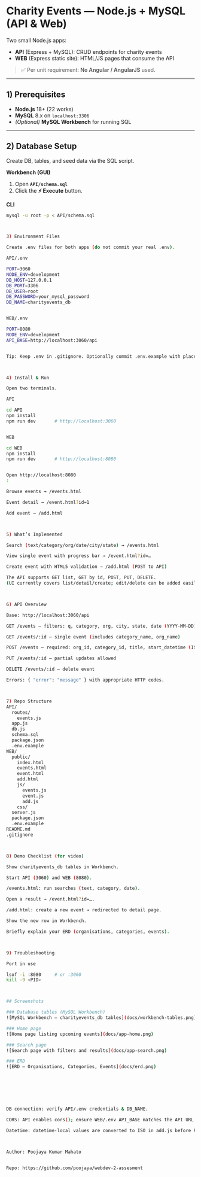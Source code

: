 # Charity Events — Node.js + MySQL (API & Web)

Two small Node.js apps:

- **API** (Express + MySQL): CRUD endpoints for charity events  
- **WEB** (Express static site): HTML/JS pages that consume the API

> ✅ Per unit requirement: **No Angular / AngularJS** used.

---

## 1) Prerequisites

- **Node.js** 18+ (22 works)
- **MySQL** 8.x on `localhost:3306`
- *(Optional)* **MySQL Workbench** for running SQL

---

## 2) Database Setup

Create DB, tables, and seed data via the SQL script.

**Workbench (GUI)**
1. Open **`API/schema.sql`**
2. Click the **⚡ Execute** button.

**CLI**
```bash
mysql -u root -p < API/schema.sql



3) Environment Files

Create .env files for both apps (do not commit your real .env).

API/.env

PORT=3060
NODE_ENV=development
DB_HOST=127.0.0.1
DB_PORT=3306
DB_USER=root
DB_PASSWORD=your_mysql_password
DB_NAME=charityevents_db


WEB/.env

PORT=8080
NODE_ENV=development
API_BASE=http://localhost:3060/api


Tip: Keep .env in .gitignore. Optionally commit .env.example with placeholders.



4) Install & Run

Open two terminals.

API

cd API
npm install
npm run dev       # http://localhost:3060


WEB

cd WEB
npm install
npm run dev       # http://localhost:8080


Open http://localhost:8080
:

Browse events → /events.html

Event detail → /event.html?id=1

Add event → /add.html



5) What’s Implemented

Search (text/category/org/date/city/state) → /events.html

View single event with progress bar → /event.html?id=…

Create event with HTML5 validation → /add.html (POST to API)

The API supports GET list, GET by id, POST, PUT, DELETE.
(UI currently covers list/detail/create; edit/delete can be added easily.)



6) API Overview

Base: http://localhost:3060/api

GET /events — filters: q, category, org, city, state, date (YYYY-MM-DD), after (ISO)

GET /events/:id — single event (includes category_name, org_name)

POST /events — required: org_id, category_id, title, start_datetime (ISO)

PUT /events/:id — partial updates allowed

DELETE /events/:id — delete event

Errors: { "error": "message" } with appropriate HTTP codes.



7) Repo Structure
API/
  routes/
    events.js
  app.js
  db.js
  schema.sql
  package.json
  .env.example
WEB/
  public/
    index.html
    events.html
    event.html
    add.html
    js/
      events.js
      event.js
      add.js
    css/
  server.js
  package.json
  .env.example
README.md
.gitignore



8) Demo Checklist (for video)

Show charityevents_db tables in Workbench.

Start API (3060) and WEB (8080).

/events.html: run searches (text, category, date).

Open a result → /event.html?id=….

/add.html: create a new event → redirected to detail page.

Show the new row in Workbench.

Briefly explain your ERD (organisations, categories, events).



9) Troubleshooting

Port in use

lsof -i :8080     # or :3060
kill -9 <PID>



## Screenshots

### Database tables (MySQL Workbench)
![MySQL Workbench — charityevents_db tables](docs/workbench-tables.png)

### Home page
![Home page listing upcoming events](docs/app-home.png)

### Search page
![Search page with filters and results](docs/app-search.png)

### ERD
![ERD — Organisations, Categories, Events](docs/erd.png)







DB connection: verify API/.env credentials & DB_NAME.

CORS: API enables cors(); ensure WEB/.env API_BASE matches the API URL.

Datetime: datetime-local values are converted to ISO in add.js before POST.



Author: Poojaya Kumar Mahato


Repo: https://github.com/poojaya/webdev-2-assesment